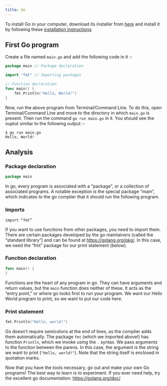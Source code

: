 ```yaml
---
title: Go
---
```


To install Go in your computer, download its installer from <a href='https://golang.org/dl/' target='_blank' rel='nofollow'>here</a> and install it by following these <a href='https://golang.org/doc/install' target='_blank' rel='nofollow'>installation instructions</a>.


## First Go program

Create a file named `main.go` and add the following code in it :-

```go
package main // Package declaration

import "fmt" // Importing packages

// Function declaration
func main() {
	fmt.Println("Hello, World!")
}

```
Now, run the above program from Terminal/Command Line. To do this, open Terminal/Command Line and move to the directory in which `main.go` is present. Then run the command `go run main.go` in it.
You should see the ouptut similar to the following output :-

    $ go run main.go
    Hello, World!

## Analysis

### Package declaration

```go
package main
```

In go, every program is associated with a “package”, or a collection of associated programs. A notable exception is the special package “main”, which indicates to the go complier that it should run the following program.

### Imports

```
import “fmt”
```

If you want to use functions from other packages, you need to import them. There are certain packages developed by the go maintainers (called the “standard library”) and can be found at https://golang.org/pkg/. In this case, we need the “fmt” package for our print statement (below).

### Function declaration

```go
func main() {
}
```

Functions are the heart of any program in go. They can have arguments and return values, but the `main` function does neither of these. It acts as the “entry point,” or where go looks first to run your program. We want our Hello World program to print, so we want to put our code here.

### Print statement 

```go
fmt.Println("Hello, world!")
```

Go doesn’t require semicolons at the end of lines, as the complier adds them automatically. The package `fmt` (which we imported above!) has function `Println`, which we invoke using the `.` syntax. We pass arguments to the function between the parens. In this case, the argument is the string we want to print (`"Hello, world!"`). Note that the string itself is enclosed in quotation marks.

Now that you have the tools necessary, go out and make your own Go programs! The best way to learn is to experiment. If you ever need help, try the excellent go documentation: https://golang.org/doc/
